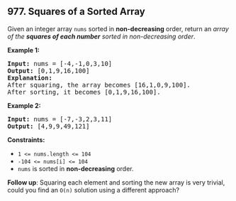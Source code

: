## 977. Squares of a Sorted Array

Given an integer array `nums` sorted in **non-decreasing** order, return an _array of the **squares of each number** sorted in non-decreasing order_.

**Example 1:**

<pre>
<b>Input:</b> nums = [-4,-1,0,3,10]
<b>Output:</b> [0,1,9,16,100]
<b>Explanation:</b>
After squaring, the array becomes [16,1,0,9,100].
After sorting, it becomes [0,1,9,16,100].
</pre>

**Example 2:**

<pre>
<b>Input:</b> nums = [-7,-3,2,3,11]
<b>Output:</b> [4,9,9,49,121]
</pre>

**Constraints:**

- `1 <= nums.length <= 104`
- `-104 <= nums[i] <= 104`
- `nums` is sorted in **non-decreasing** order.

**Follow up**: Squaring each element and sorting the new array is very trivial, could you find an `O(n)` solution using a different approach?